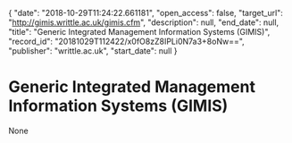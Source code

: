 {
  "date": "2018-10-29T11:24:22.661181", 
  "open_access": false, 
  "target_url": "http://gimis.writtle.ac.uk/gimis.cfm", 
  "description": null, 
  "end_date": null, 
  "title": "Generic Integrated Management Information Systems (GIMIS)", 
  "record_id": "20181029T112422/x0fO8zZ8IPLi0N7a3+8oNw==", 
  "publisher": "writtle.ac.uk", 
  "start_date": null
}

# Generic Integrated Management Information Systems (GIMIS)

None